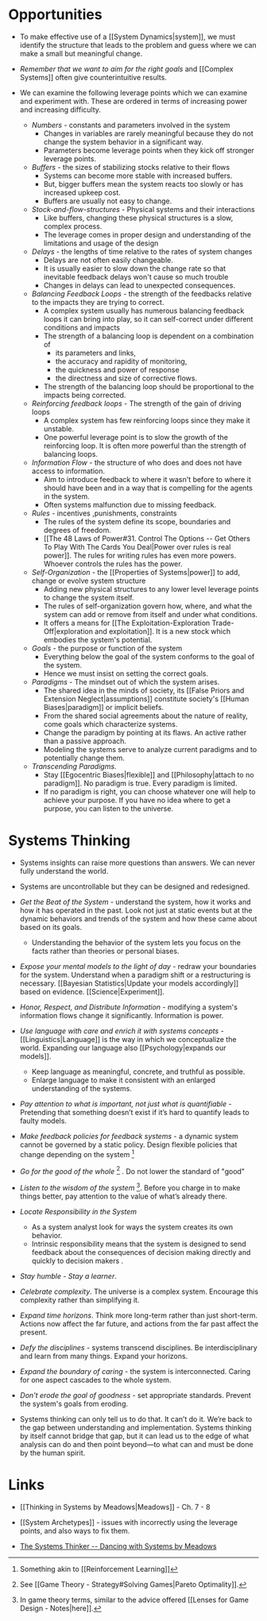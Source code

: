 # Opportunities 
* To make effective use of a [[System Dynamics|system]], we must identify the structure that leads to the problem and guess where we can make a small but meaningful change. 
* *Remember that we want to aim for the right goals* and [[Complex Systems]] often give counterintuitive results. 

* We can examine the following leverage points which we can examine and experiment with. These are ordered in terms of increasing power and increasing difficulty. 
	* *Numbers* - constants and parameters involved in the system 
		* Changes in variables are rarely meaningful because they do not change the system behavior in a significant way. 
		* Parameters become leverage points when they kick off stronger leverage points.
	* *Buffers* - the sizes of stabilizing stocks relative to their flows
		* Systems can become more stable with increased buffers. 
		* But, bigger buffers mean the system reacts too slowly or has increased upkeep cost. 
		* Buffers are usually not easy to change. 
	* *Stock-and-flow-structures* - Physical systems and their interactions 
		* Like buffers, changing these physical structures is a slow, complex process. 
		* The leverage comes in proper design and understanding of the limitations and usage of the design
	* *Delays* - the lengths of time relative to the rates of system changes 
		* Delays are not often easily changeable. 
		* It is usually easier to slow down the change rate so that inevitable feedback delays won't cause so much trouble 
		* Changes in delays can lead to unexpected consequences.
	* *Balancing Feedback Loops* - the strength of the feedbacks relative to the impacts they are trying to correct. 
		* A complex system usually has numerous balancing feedback loops it can bring into play, so it can self-correct under different conditions and impacts
		* The strength of a balancing loop is dependent on a combination of 
			* its parameters and links, 
			* the accuracy and rapidity of monitoring, 
			* the quickness and power of response
			* the directness and size of corrective flows. 
		* The strength of the balancing loop should be proportional to the impacts being corrected. 
	* *Reinforcing feedback loops* - The strength of the gain of driving loops 
		* A complex system has few reinforcing loops since they make it unstable. 
		* One powerful leverage point is to slow the growth of the reinforcing loop. It is often more powerful than the strength of balancing loops. 
	* *Information Flow* - the structure of who does and does not have access to information. 
		* Aim to introduce feedback to where it wasn't before to where it should have been and in a way that is compelling for the agents in the system. 
		* Often systems malfunction due to missing feedback. 
	* *Rules* - incentives ,punishments, constraints 
		* The rules of the system define its scope, boundaries and degrees of freedom. 
		* [[The 48 Laws of Power#31. Control The Options -- Get Others To Play With The Cards You Deal|Power over rules is real power]]. The rules for writing rules has even more powers. Whoever controls the rules has the power. 
	* *Self-Organization* - the [[Properties of Systems|power]] to add, change or evolve system structure 
		* Adding new physical structures to any lower level leverage points to change the system itself. 
		* The rules of self-organization govern how, where, and what the system can add or remove from itself and under what conditions.
		* It offers a means for [[The Exploitation-Exploration Trade-Off|exploration and exploitation]]. It is a new stock which embodies the system's potential.
	* *Goals* - the purpose or function of the system 
		* Everything below the goal of the system conforms to the goal of the system. 
		* Hence we must insist on setting the correct goals. 
	* *Paradigms* - The mindset out of which the system arises. 
		* The shared idea in the minds of society, its [[False Priors and Extension Neglect|assumptions]] constitute society's [[Human Biases|paradigm]] or implicit beliefs. 
		* From the shared social agreements about the nature of reality, come goals which characterize systems. 
		* Change the paradigm by pointing at its flaws. An active rather than a passive approach. 
		* Modeling the systems serve to analyze current paradigms and to potentially change them. 
	* *Transcending Paradigms*. 
		* Stay [[Egocentric Biases|flexible]] and [[Philosophy|attach to no paradigm]]. No paradigm is true. Every paradigm is limited. 
		* If no paradigm is right, you can choose whatever one will help to achieve your purpose. If you have no idea where to get a purpose, you can listen to the universe.

# Systems Thinking 
* Systems insights can raise more questions than answers.  We can never fully understand the world. 
* Systems are uncontrollable but they can be designed and redesigned. 

* *Get the Beat of the System* - understand the system, how it works and how it has operated in the past.  Look not just at static events but at the dynamic behaviors and trends of the system and how these came about based on its goals. 
	* Understanding the behavior of the system lets you focus on the facts rather than theories or personal biases. 
* *Expose your mental models to the light of day* - redraw your boundaries for the system. Understand when a paradigm shift or a restructuring is necessary. [[Bayesian Statistics|Update your models accordingly]] based on evidence. [[Science|Experiment]].
* *Honor, Respect, and Distribute Information* - modifying a system's information flows change it significantly. Information is power. 
* *Use language with care and enrich it with systems concepts* - [[Linguistics|Language]] is the way in which we conceptualize the world. Expanding our language also [[Psychology|expands our models]].
	* Keep language as meaningful, concrete, and truthful as possible. 
	* Enlarge language to make it consistent with an enlarged understanding of the systems. 
* *Pay attention to what is important, not just what is quantifiable* - Pretending that something doesn’t exist if it’s hard to quantify leads to faulty models.
* *Make feedback policies for feedback systems* - a dynamic system cannot be governed by a static policy. Design flexible policies that change depending on the system [^1]
* *Go for the good of the whole* [^2]  . Do not lower the standard of "good"
* *Listen to the wisdom of the system*  [^3]. Before you charge in to make things better, pay attention to the value of what’s already there.
* *Locate Responsibility in the System* 
	* As a system analyst look for ways the system creates its own behavior. 
	* Intrinsic responsibility means that the system is designed to send feedback about the consequences of decision making directly and quickly to decision makers .  
* *Stay humble - Stay a learner*. 
* *Celebrate complexity*. The universe is a complex system. Encourage this complexity rather than simplifying it. 
* *Expand time horizons*. Think more long-term rather than just short-term. Actions now affect the far future, and actions from the far past affect the present.
* *Defy the disciplines* - systems transcend disciplines. Be interdisciplinary  and learn from many things. Expand your horizons. 
* *Expand the boundary of caring* - the system is interconnected. Caring for one aspect cascades to the whole system. 
* *Don't erode the goal of goodness* - set appropriate standards. Prevent the system's goals from eroding.

* Systems thinking can only tell us to do that. It can’t do it. We’re back to the gap between understanding and implementation. Systems thinking by itself cannot bridge that gap, but it can lead us to the edge of what analysis can do and then point beyond—to what can and must be done by the human spirit.

[^1]: Something akin to [[Reinforcement Learning]]
[^2]: See [[Game Theory - Strategy#Solving Games|Pareto Optimality]]. 
[^3]: In game theory terms, similar to the advice offered [[Lenses for Game Design - Notes|here]]. 

# Links 
* [[Thinking in Systems by Meadows|Meadows]] - Ch. 7 - 8 
* [[System Archetypes]] - issues with incorrectly using the leverage points, and also ways to fix them.

* [The Systems Thinker -- Dancing with Systems by Meadows](https://thesystemsthinker.com/dancing-with-systems/)
